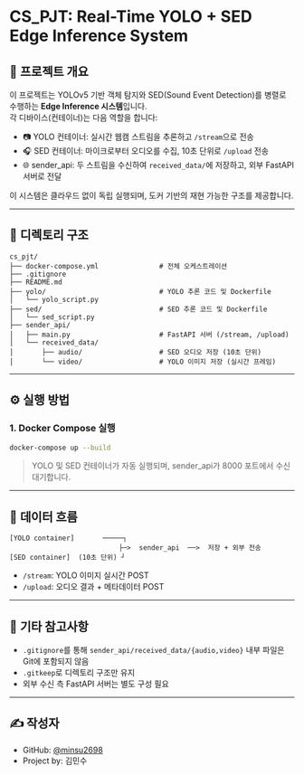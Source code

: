# CS_PJT: Real-Time YOLO + SED Edge Inference System

## 📌 프로젝트 개요

이 프로젝트는 YOLOv5 기반 객체 탐지와 SED(Sound Event Detection)를 병렬로 수행하는 **Edge Inference 시스템**입니다.  
각 디바이스(컨테이너)는 다음 역할을 합니다:

- 📷 YOLO 컨테이너: 실시간 웹캠 스트림을 추론하고 `/stream`으로 전송
- 🎧 SED 컨테이너: 마이크로부터 오디오를 수집, 10초 단위로 `/upload` 전송
- 🌐 sender_api: 두 스트림을 수신하여 `received_data/`에 저장하고, 외부 FastAPI 서버로 전달

이 시스템은 클라우드 없이 독립 실행되며, 도커 기반의 재현 가능한 구조를 제공합니다.

---

## 📂 디렉토리 구조

```
cs_pjt/
├── docker-compose.yml               # 전체 오케스트레이션
├── .gitignore
├── README.md
├── yolo/                            # YOLO 추론 코드 및 Dockerfile
│   └── yolo_script.py
├── sed/                             # SED 추론 코드 및 Dockerfile
│   └── sed_script.py
├── sender_api/
│   ├── main.py                      # FastAPI 서버 (/stream, /upload)
│   └── received_data/
│       ├── audio/                   # SED 오디오 저장 (10초 단위)
│       └── video/                   # YOLO 이미지 저장 (실시간 프레임)
```

---

## ⚙️ 실행 방법

### 1. Docker Compose 실행

```bash
docker-compose up --build
```

> YOLO 및 SED 컨테이너가 자동 실행되며, sender_api가 8000 포트에서 수신 대기합니다.

---

## 🔁 데이터 흐름

```text
[YOLO container]       ─────┐
                           ├─>  sender_api  ──>  저장 + 외부 전송
[SED container]  (10초 단위) ┘
```

- `/stream`: YOLO 이미지 실시간 POST
- `/upload`: 오디오 결과 + 메타데이터 POST

---

## 📄 기타 참고사항

- `.gitignore`를 통해 `sender_api/received_data/{audio,video}` 내부 파일은 Git에 포함되지 않음
- `.gitkeep`로 디렉토리 구조만 유지
- 외부 수신 측 FastAPI 서버는 별도 구성 필요

---

## ✍️ 작성자

- GitHub: [@minsu2698](https://github.com/minsu2698)
- Project by: 김민수
